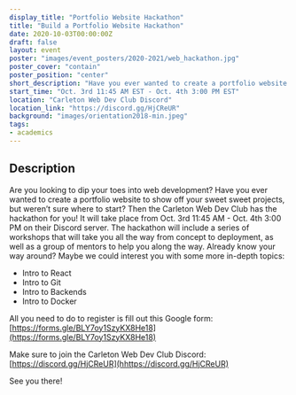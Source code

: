 ```yaml
---
display_title: "Portfolio Website Hackathon"
title: "Build a Portfolio Website Hackathon"
date: 2020-10-03T00:00:00Z
draft: false
layout: event
poster: "images/event_posters/2020-2021/web_hackathon.jpg"
poster_cover: "contain"
poster_position: "center"
short_description: "Have you ever wanted to create a portfolio website to show off projects, but weren’t sure where to start? The Carleton Web Dev Club has the hackathon for you!"
start_time: "Oct. 3rd 11:45 AM EST - Oct. 4th 3:00 PM EST"
location: "Carleton Web Dev Club Discord"
location_link: "https://discord.gg/HjCReUR"
background: "images/orientation2018-min.jpeg"
tags:
- academics
---
```


## Description

Are you looking to dip your toes into web development? Have you ever wanted to create a portfolio website to show off your sweet sweet projects, but weren’t sure where to start? Then the Carleton Web Dev Club has the hackathon for you! It will take place from Oct. 3rd 11:45 AM - Oct. 4th 3:00 PM on their Discord server. The hackathon will include a series of workshops that will take you all the way from concept to deployment, as well as a group of mentors to help you along the way. Already know your way around? Maybe we could interest you with some more in-depth topics:

- Intro to React
- Intro to Git
- Intro to Backends
- Intro to Docker

All you need to do to register is fill out this Google form: [https://forms.gle/BLY7oy1SzyKX8He18](https://forms.gle/BLY7oy1SzyKX8He18)

Make sure to join the Carleton Web Dev Club Discord: [https://discord.gg/HjCReUR](hhttps://discord.gg/HjCReUR)

See you there!